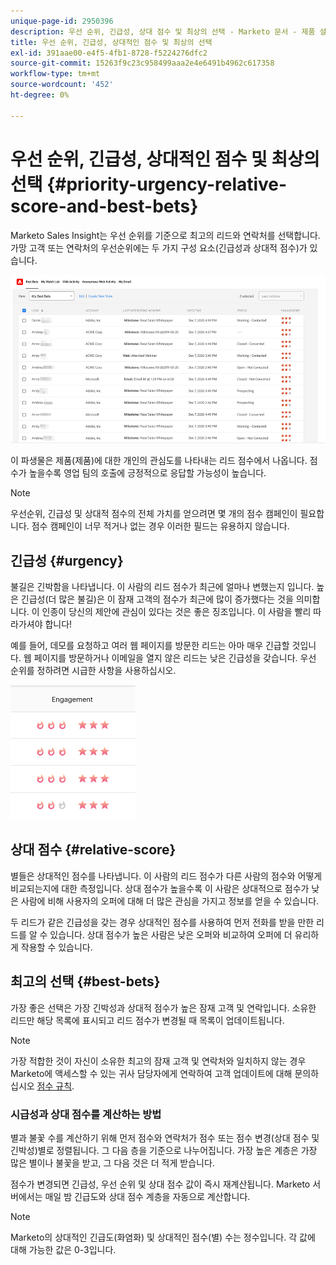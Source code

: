 ```yaml
---
unique-page-id: 2950396
description: 우선 순위, 긴급성, 상대 점수 및 최상의 선택 - Marketo 문서 - 제품 설명서
title: 우선 순위, 긴급성, 상대적인 점수 및 최상의 선택
exl-id: 391aae00-e4f5-4fb1-8728-f5224276dfc2
source-git-commit: 15263f9c23c958499aaa2e4e6491b4962c617358
workflow-type: tm+mt
source-wordcount: '452'
ht-degree: 0%

---
```


# 우선 순위, 긴급성, 상대적인 점수 및 최상의 선택 {#priority-urgency-relative-score-and-best-bets}

Marketo Sales Insight는 우선 순위를 기준으로 최고의 리드와 연락처를 선택합니다. 가망 고객 또는 연락처의 우선순위에는 두 가지 구성 요소(긴급성과 상대적 점수)가 있습니다.

![](assets/priority-urgency-relative-score-and-best-bets-1.png)

이 파생물은 제품(제품)에 대한 개인의 관심도를 나타내는 리드 점수에서 나옵니다. 점수가 높을수록 영업 팀의 호출에 긍정적으로 응답할 가능성이 높습니다.

>[!NOTE]
>
>우선순위, 긴급성 및 상대적 점수의 전체 가치를 얻으려면 몇 개의 점수 캠페인이 필요합니다.  점수 캠페인이 너무 적거나 없는 경우 이러한 필드는 유용하지 않습니다.

## 긴급성 {#urgency}

불길은 긴박함을 나타냅니다. 이 사람의 리드 점수가 최근에 얼마나 변했는지 입니다. 높은 긴급성(더 많은 불길)은 이 잠재 고객의 점수가 최근에 많이 증가했다는 것을 의미합니다. 이 인종이 당신의 제안에 관심이 있다는 것은 좋은 징조입니다. 이 사람을 빨리 따라가셔야 합니다!

예를 들어, 데모를 요청하고 여러 웹 페이지를 방문한 리드는 아마 매우 긴급할 것입니다. 웹 페이지를 방문하거나 이메일을 열지 않은 리드는 낮은 긴급성을 갖습니다. 우선 순위를 정하려면 시급한 사항을 사용하십시오.

![](assets/priority-urgency-relative-score-and-best-bets-2.png)

## 상대 점수 {#relative-score}

별들은 상대적인 점수를 나타냅니다. 이 사람의 리드 점수가 다른 사람의 점수와 어떻게 비교되는지에 대한 측정입니다. 상대 점수가 높을수록 이 사람은 상대적으로 점수가 낮은 사람에 비해 사용자의 오퍼에 대해 더 많은 관심을 가지고 정보를 얻을 수 있습니다.

두 리드가 같은 긴급성을 갖는 경우 상대적인 점수를 사용하여 먼저 전화를 받을 만한 리드를 알 수 있습니다. 상대 점수가 높은 사람은 낮은 오퍼와 비교하여 오퍼에 더 유리하게 작용할 수 있습니다.

## 최고의 선택 {#best-bets}

가장 좋은 선택은 가장 긴박성과 상대적 점수가 높은 잠재 고객 및 연락입니다. 소유한 리드만 해당 목록에 표시되고 리드 점수가 변경될 때 목록이 업데이트됩니다.

>[!NOTE]
>
>가장 적합한 것이 자신이 소유한 최고의 잠재 고객 및 연락처와 일치하지 않는 경우 Marketo에 액세스할 수 있는 귀사 담당자에게 연락하여 고객 업데이트에 대해 문의하십시오 [점수 규칙](/help/marketo/getting-started/quick-wins/simple-scoring.md).

### 시급성과 상대 점수를 계산하는 방법

별과 불꽃 수를 계산하기 위해 먼저 점수와 연락처가 점수 또는 점수 변경(상대 점수 및 긴박성)별로 정렬됩니다. 그 다음 층을 기준으로 나누어집니다. 가장 높은 계층은 가장 많은 별이나 불꽃을 받고, 그 다음 것은 더 적게 받습니다.

점수가 변경되면 긴급성, 우선 순위 및 상대 점수 값이 즉시 재계산됩니다. Marketo 서버에서는 매일 밤 긴급도와 상대 점수 계층을 자동으로 계산합니다.

>[!NOTE]
>
>Marketo의 상대적인 긴급도(화염화) 및 상대적인 점수(별) 수는 정수입니다. 각 값에 대해 가능한 값은 0-3입니다.
